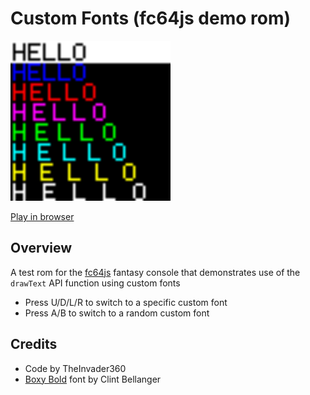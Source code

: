 # Custom Fonts (fc64js demo rom)

[<img src="https://raw.githubusercontent.com/TheInvader360/fc64js/main/rom/demo/custom-fonts/docs/demo.gif" width="256"/>](https://theinvader360.github.io/fc64js/rom/demo/custom-fonts/)

[Play in browser](https://theinvader360.github.io/fc64js/rom/demo/custom-fonts/)

## Overview

A test rom for the [fc64js](https://github.com/TheInvader360/fc64js) fantasy console that demonstrates use of the ```drawText``` API function using custom fonts

* Press U/D/L/R to switch to a specific custom font
* Press A/B to switch to a random custom font

## Credits

* Code by TheInvader360
* [Boxy Bold](https://opengameart.org/content/boxy-bold-font) font by Clint Bellanger
